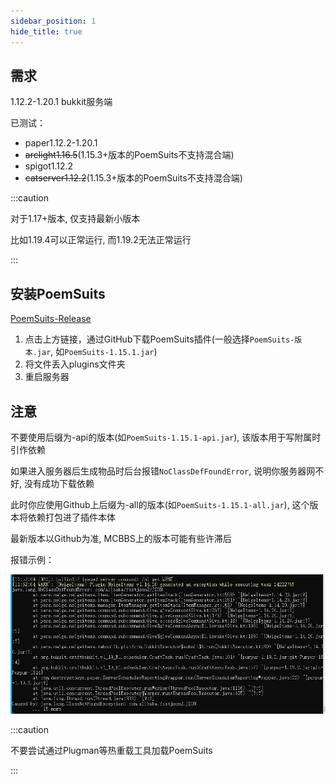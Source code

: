 ```yaml
---
sidebar_position: 1
hide_title: true
---
```


## 需求

1.12.2-1.20.1 bukkit服务端

已测试：
* paper1.12.2-1.20.1
* ~~arclight1.16.5~~(1.15.3+版本的PoemSuits不支持混合端)
* spigot1.12.2
* ~~catserver1.12.2~~(1.15.3+版本的PoemSuits不支持混合端)

:::caution

对于1.17+版本, 仅支持最新小版本

比如1.19.4可以正常运行, 而1.19.2无法正常运行

:::

## 安装PoemSuits

[PoemSuits-Release](https://github.com/Nerorrlex911/PoemSuits/releases)

1. 点击上方链接，通过GitHub下载PoemSuits插件(一般选择`PoemSuits-版本.jar`, 如`PoemSuits-1.15.1.jar`)
2. 将文件丢入plugins文件夹
3. 重启服务器

## 注意

不要使用后缀为-api的版本(如`PoemSuits-1.15.1-api.jar`), 该版本用于写附属时引作依赖

如果进入服务器后生成物品时后台报错`NoClassDefFoundError`, 说明你服务器网不好, 没有成功下载依赖

此时你应使用Github上后缀为-all的版本(如`PoemSuits-1.15.1-all.jar`), 这个版本将依赖打包进了插件本体

最新版本以Github为准, MCBBS上的版本可能有些许滞后

报错示例：

![](_images/未成功下载依赖.jpg)

:::caution

不要尝试通过Plugman等热重载工具加载PoemSuits

:::
